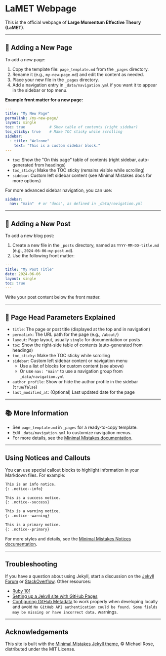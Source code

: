 # LaMET Webpage

This is the official webpage of **Large Momentum Effective Theory (LaMET)**.

---

## 📄 Adding a New Page

To add a new page:
1. Copy the template file: `page_template.md` from the `_pages` directory.
2. Rename it (e.g., `my-new-page.md`) and edit the content as needed.
3. Place your new file in the `_pages` directory.
4. Add a navigation entry in `_data/navigation.yml` if you want it to appear in the sidebar or top menu.

**Example front matter for a new page:**
```yaml
---
title: "My New Page"
permalink: /my-new-page/
layout: single
toc: true           # Show table of contents (right sidebar)
toc_sticky: true    # Make TOC sticky while scrolling
sidebar:
  - title: "Welcome"
    text: "This is a custom sidebar block."
---
```

- `toc`: Show the "On this page" table of contents (right sidebar, auto-generated from headings)
- `toc_sticky`: Make the TOC sticky (remains visible while scrolling)
- `sidebar`: Custom left sidebar content (see Minimal Mistakes docs for more options)

For more advanced sidebar navigation, you can use:
```yaml
sidebar:
  nav: "main"  # or "docs", as defined in _data/navigation.yml
```

---

## 📝 Adding a New Post

To add a new blog post:
1. Create a new file in the `_posts` directory, named as `YYYY-MM-DD-title.md` (e.g., `2024-06-06-my-post.md`).
2. Use the following front matter:

```yaml
---
title: "My Post Title"
date: 2024-06-06
layout: single
toc: true
---
```

Write your post content below the front matter.

---

## 🧩 Page Head Parameters Explained

- `title`: The page or post title (displayed at the top and in navigation)
- `permalink`: The URL path for the page (e.g., `/about/`)
- `layout`: Page layout, usually `single` for documentation or posts
- `toc`: Show the right-side table of contents (auto-generated from headings)
- `toc_sticky`: Make the TOC sticky while scrolling
- `sidebar`: Custom left sidebar content or navigation menu
    - Use a list of blocks for custom content (see above)
    - Or use `nav: "main"` to use a navigation group from `_data/navigation.yml`
- `author_profile`: Show or hide the author profile in the sidebar (`true`/`false`)
- `last_modified_at`: (Optional) Last updated date for the page

---

## 📚 More Information
- See `page_template.md` in `_pages` for a ready-to-copy template.
- Edit `_data/navigation.yml` to customize navigation menus.
- For more details, see the [Minimal Mistakes documentation](https://mmistakes.github.io/minimal-mistakes/docs/).

---

## Using Notices and Callouts

You can use special callout blocks to highlight information in your Markdown files. For example:

```markdown
This is an info notice.
{: .notice--info}

This is a success notice.
{: .notice--success}

This is a warning notice.
{: .notice--warning}

This is a primary notice.
{: .notice--primary}
```

For more styles and details, see the [Minimal Mistakes Notices documentation](https://mmistakes.github.io/minimal-mistakes/docs/helpers/#notices).

---

## Troubleshooting

If you have a question about using Jekyll, start a discussion on the [Jekyll Forum](https://talk.jekyllrb.com/) or [StackOverflow](https://stackoverflow.com/questions/tagged/jekyll). Other resources:

- [Ruby 101](https://jekyllrb.com/docs/ruby-101/)
- [Setting up a Jekyll site with GitHub Pages](https://jekyllrb.com/docs/github-pages/)
- [Configuring GitHub Metadata](https://github.com/jekyll/github-metadata/blob/master/docs/configuration.md#configuration) to work properly when developing locally and avoid `No GitHub API authentication could be found. Some fields may be missing or have incorrect data.` warnings.

---

## Acknowledgements

This site is built with the [Minimal Mistakes Jekyll theme](https://github.com/mmistakes/minimal-mistakes), © Michael Rose, distributed under the MIT License.
